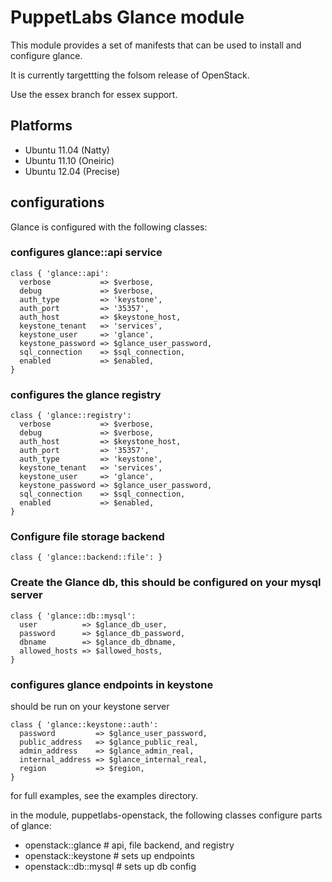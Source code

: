 # PuppetLabs Glance module

This module provides a set of manifests that can be used to install and
configure glance.

It is currently targettting the folsom release of OpenStack.

Use the essex branch for essex support.

## Platforms

* Ubuntu 11.04 (Natty)
* Ubuntu 11.10 (Oneiric)
* Ubuntu 12.04 (Precise)

## configurations

Glance is configured with the following classes:


### configures glance::api service

    class { 'glance::api':
      verbose           => $verbose,
      debug             => $verbose,
      auth_type         => 'keystone',
      auth_port         => '35357',
      auth_host         => $keystone_host,
      keystone_tenant   => 'services',
      keystone_user     => 'glance',
      keystone_password => $glance_user_password,
      sql_connection    => $sql_connection,
      enabled           => $enabled,
    }

### configures the glance registry

    class { 'glance::registry':
      verbose           => $verbose,
      debug             => $verbose,
      auth_host         => $keystone_host,
      auth_port         => '35357',
      auth_type         => 'keystone',
      keystone_tenant   => 'services',
      keystone_user     => 'glance',
      keystone_password => $glance_user_password,
      sql_connection    => $sql_connection,
      enabled           => $enabled,
    }

### Configure file storage backend

    class { 'glance::backend::file': }

### Create the Glance db, this should be configured on your mysql server

    class { 'glance::db::mysql':
      user          => $glance_db_user,
      password      => $glance_db_password,
      dbname        => $glance_db_dbname,
      allowed_hosts => $allowed_hosts,
    }

### configures glance endpoints in keystone
should be run on your keystone server

    class { 'glance::keystone::auth':
      password         => $glance_user_password,
      public_address   => $glance_public_real,
      admin_address    => $glance_admin_real,
      internal_address => $glance_internal_real,
      region           => $region,
    }

for full examples, see the examples directory.

in the module, puppetlabs-openstack, the following classes
configure parts of glance:

  - openstack::glance    # api, file backend, and registry
  - openstack::keystone  # sets up endpoints
  - openstack::db::mysql # sets up db config
